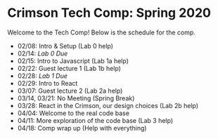 # Crimson Tech Comp: Spring 2020
Welcome to the Tech Comp! Below is the schedule for the comp.

* 02/08: Intro & Setup (Lab 0 help)
* 02/14: *Lab 0 Due*
* 02/15: Intro to Javascript (Lab 1a help)
* 02/22: Guest lecture 1 (Lab 1b help)
* 02/28: *Lab 1 Due*
* 02/29: Intro to React
* 03/07: Guest lecture 2 (Lab 2a help)
* 03/14, 03/21: No Meeting (Spring Break)
* 03/28: React in the Crimson, our design choices (Lab 2b help)
* 04/04: Welcome to the real code base
* 04/11: More exploration of the code base (Lab 3 help)
* 04/18: Comp wrap up (Help with everything)